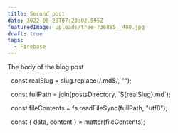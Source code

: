 ```yaml
---
title: Second post
date: 2022-08-28T07:23:02.595Z
featuredImage: uploads/tree-736885__480.jpg
draft: true
tags:
  - Firebase
---
```

The body of the blog post

<!--StartFragment-->

  const realSlug = slug.replace(/\.md$/, "");

  const fullPath = join(postsDirectory, \`${realSlug}.md\`);

  const fileContents = fs.readFileSync(fullPath, "utf8");

  const { data, content } = matter(fileContents);

<!--EndFragment-->